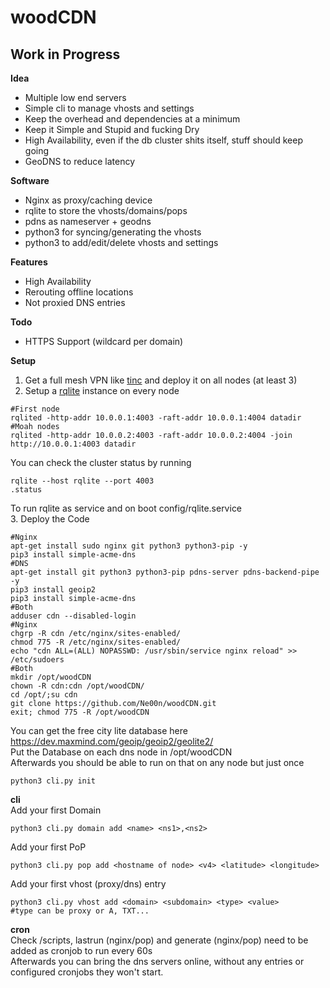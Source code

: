 # woodCDN

## Work in Progress

**Idea**<br />
- Multiple low end servers
- Simple cli to manage vhosts and settings
- Keep the overhead and dependencies at a minimum
- Keep it Simple and Stupid and fucking Dry
- High Availability, even if the db cluster shits itself, stuff should keep going
- GeoDNS to reduce latency

**Software**<br />
- Nginx as proxy/caching device
- rqlite to store the vhosts/domains/pops
- pdns as nameserver + geodns
- python3 for syncing/generating the vhosts
- python3 to add/edit/delete vhosts and settings

**Features**<br />
- High Availability
- Rerouting offline locations
- Not proxied DNS entries

**Todo**<br />
- HTTPS Support (wildcard per domain)

**Setup**<br />
1. Get a full mesh VPN like [tinc](https://www.tinc-vpn.org/) and deploy it on all nodes (at least 3)</br >
2. Setup a [rqlite](https://github.com/rqlite/rqlite) instance on every node<br >
```
#First node
rqlited -http-addr 10.0.0.1:4003 -raft-addr 10.0.0.1:4004 datadir
#Moah nodes
rqlited -http-addr 10.0.0.2:4003 -raft-addr 10.0.0.2:4004 -join http://10.0.0.1:4003 datadir
```
You can check the cluster status by running
```
rqlite --host rqlite --port 4003
.status
```
To run rqlite as service and on boot config/rqlite.service<br />
3. Deploy the Code
```
#Nginx
apt-get install sudo nginx git python3 python3-pip -y
pip3 install simple-acme-dns
#DNS
apt-get install git python3 python3-pip pdns-server pdns-backend-pipe -y
pip3 install geoip2
pip3 install simple-acme-dns
#Both
adduser cdn --disabled-login
#Nginx
chgrp -R cdn /etc/nginx/sites-enabled/
chmod 775 -R /etc/nginx/sites-enabled/
echo "cdn ALL=(ALL) NOPASSWD: /usr/sbin/service nginx reload" >> /etc/sudoers
#Both
mkdir /opt/woodCDN
chown -R cdn:cdn /opt/woodCDN/
cd /opt/;su cdn
git clone https://github.com/Ne00n/woodCDN.git
exit; chmod 775 -R /opt/woodCDN
```

You can get the free city lite database here https://dev.maxmind.com/geoip/geoip2/geolite2/<br />
Put the Database on each dns node in /opt/woodCDN<br />
Afterwards you should be able to run on that on any node but just once<br />
```
python3 cli.py init
```

**cli**<br />
Add your first Domain
```
python3 cli.py domain add <name> <ns1>,<ns2>
```
Add your first PoP<br/>
```
python3 cli.py pop add <hostname of node> <v4> <latitude> <longitude>
```
Add your first vhost (proxy/dns) entry
```
python3 cli.py vhost add <domain> <subdomain> <type> <value>
#type can be proxy or A, TXT...
```

**cron**<br />
Check /scripts, lastrun (nginx/pop) and generate (nginx/pop) need to be added as cronjob to run every 60s<br />
Afterwards you can bring the dns servers online, without any entries or configured cronjobs they won't start.<br />
